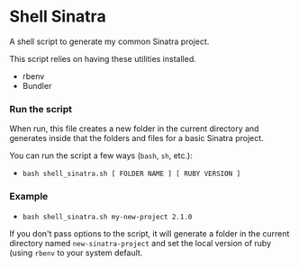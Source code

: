# Shell Sinatra

A shell script to generate my common Sinatra project.

This script relies on having these utilities installed.

- rbenv
- Bundler

### Run the script

When run, this file creates a new folder in the current directory and generates
inside that the folders and files for a basic Sinatra project.

You can run the script a few ways (`bash`, `sh`, etc.):

- `bash shell_sinatra.sh [ FOLDER NAME ] [ RUBY VERSION ]`

### Example

- `bash shell_sinatra.sh my-new-project 2.1.0`

If you don't pass options to the script, it will generate a folder in the current directory named `new-sinatra-project` and set the local version of ruby (using `rbenv` to your system default.

